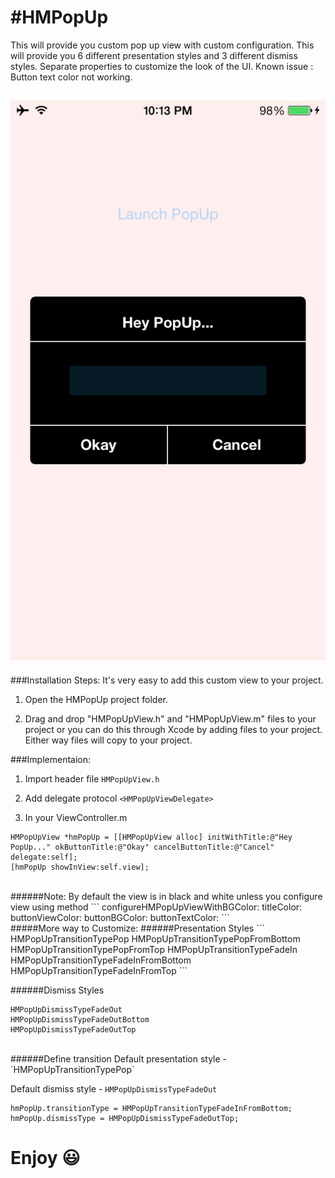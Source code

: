 #HMPopUp
=======

This will provide you custom pop up view with custom configuration. This will provide you 6 different presentation styles and 3 different dismiss styles. Separate properties to customize the look of the UI.  Known issue : Button text color not working.

![PopUp View iPhone Screenshot](https://raw.githubusercontent.com/MacKaSL/HMPopUp/master/popUpSS.PNG)
-------------------

###Installation Steps:
It's very easy to add this custom view to your project.

1) Open the HMPopUp project folder.

2) Drag and drop "HMPopUpView.h" and "HMPopUpView.m" files to your project or you can do this through Xcode by adding files to your project. Either way files will copy to your project.


###Implementaion:
1) Import header file `HMPopUpView.h`

2) Add delegate protocol `<HMPopUpViewDelegate>`

3) In your ViewController.m
```
HMPopUpView *hmPopUp = [[HMPopUpView alloc] initWithTitle:@"Hey PopUp..." okButtonTitle:@"Okay" cancelButtonTitle:@"Cancel" delegate:self];
[hmPopUp showInView:self.view];
```

<br>
######Note:
By default the view is in black and white unless you configure view using method
```
configureHMPopUpViewWithBGColor: titleColor: buttonViewColor: buttonBGColor: buttonTextColor:
 ```
<br>
#####More way to Customize:
######Presentation Styles
```
HMPopUpTransitionTypePop
HMPopUpTransitionTypePopFromBottom
HMPopUpTransitionTypePopFromTop
HMPopUpTransitionTypeFadeIn
HMPopUpTransitionTypeFadeInFromBottom
HMPopUpTransitionTypeFadeInFromTop
```

######Dismiss Styles
```
HMPopUpDismissTypeFadeOut
HMPopUpDismissTypeFadeOutBottom
HMPopUpDismissTypeFadeOutTop
```
<br>
######Define transition
Default presentation style - `HMPopUpTransitionTypePop`

Default dismiss style - `HMPopUpDismissTypeFadeOut`

```
hmPopUp.transitionType = HMPopUpTransitionTypeFadeInFromBottom;
hmPopUp.dismissType = HMPopUpDismissTypeFadeOutTop;
```

Enjoy :smiley:
===
